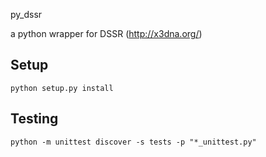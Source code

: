 py_dssr

a python wrapper for DSSR (http://x3dna.org/)



## Setup

```shell
python setup.py install
```



## Testing

```shell
python -m unittest discover -s tests -p "*_unittest.py"
```

